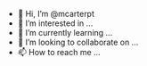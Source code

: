 - 👋 Hi, I’m @mcarterpt
- 👀 I’m interested in ...
- 🌱 I’m currently learning ...
- 💞️ I’m looking to collaborate on ...
- 📫 How to reach me ...

<!---
mcarterpt/mcarterpt is a ✨ special ✨ repository because its `README.md` (this file) appears on your GitHub profile.
You can click the Preview link to take a look at your changes.
--->

